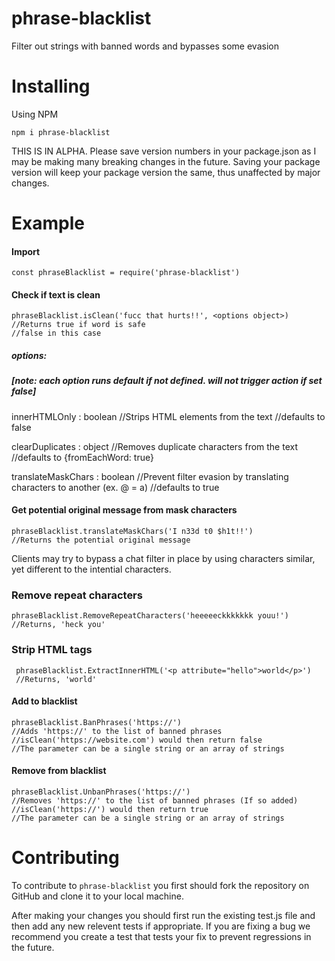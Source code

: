 # phrase-blacklist

Filter out strings with banned words and bypasses some evasion


# Installing

Using NPM

    npm i phrase-blacklist  

THIS IS IN ALPHA. Please save version numbers in your package.json as I may be making many breaking changes in the future. Saving your package version will keep your package version the same, thus unaffected by major changes.

# Example
#### Import

    const phraseBlacklist = require('phrase-blacklist')

#### Check if text is clean

    phraseBlacklist.isClean('fucc that hurts!!', <options object>) 
    //Returns true if word is safe
    //false in this case
    
##### options: 
##### [note: each option runs default if not defined.  will not trigger action if set false]
innerHTMLOnly : boolean
//Strips HTML elements from the text
//defaults to false

clearDuplicates : object
//Removes duplicate characters from the text
//defaults to {fromEachWord: true}

translateMaskChars : boolean
//Prevent filter evasion by translating characters to another (ex. @ = a)
//defaults to true
    

#### Get potential original message from mask characters

    phraseBlacklist.translateMaskChars('I n33d t0 $h1t!!') 
    //Returns the potential original message
Clients may try to bypass a chat filter in place by using characters similar, yet different to the intential characters. 

### Remove repeat characters
    phraseBlacklist.RemoveRepeatCharacters('heeeeeckkkkkkk youu!')
    //Returns, 'heck you'

### Strip HTML tags

     phraseBlacklist.ExtractInnerHTML('<p attribute="hello">world</p>')
     //Returns, 'world'
    
#### Add to blacklist

    phraseBlacklist.BanPhrases('https://') 
    //Adds 'https://' to the list of banned phrases
    //isClean('https://website.com') would then return false
    //The parameter can be a single string or an array of strings

#### Remove from blacklist

    phraseBlacklist.UnbanPhrases('https://') 
    //Removes 'https://' to the list of banned phrases (If so added)
    //isClean('https://') would then return true
    //The parameter can be a single string or an array of strings

# Contributing

To contribute to `phrase-blacklist` you first should fork the repository on GitHub and clone it to your local machine.

After making your changes you should first run the existing test.js file and then add any new relevent tests if appropriate. If you are fixing a bug we recommend you create a test that tests your fix to prevent regressions in the future. 